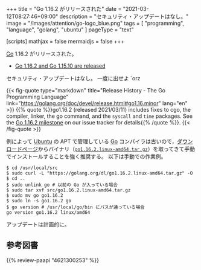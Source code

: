 +++
title = "Go 1.16.2 がリリースされた"
date =  "2021-03-12T08:27:46+09:00"
description = "セキュリティ・アップデートはなし。"
image = "/images/attention/go-logo_blue.png"
tags  = [ "programming", "language", "golang", "ubuntu" ]
pageType = "text"

[scripts]
  mathjax = false
  mermaidjs = false
+++

[Go] 1.16.2 がリリースされた。

- [Go 1.16.2 and Go 1.15.10 are released](https://groups.google.com/g/golang-announce/c/ZWvSr9XM4wM/m/t8wy_q5_AgAJ)

セキュリティ・アップデートはなし。
一度に出せよ `orz

{{< fig-quote type="markdown" title="Release History - The Go Programming Language" link="https://golang.org/doc/devel/release.html#go1.16.minor" lang="en" >}}
{{% quote %}}go1.16.2 (released 2021/03/11) includes fixes to cgo, the compiler, linker, the go command, and the `syscall` and `time` packages. See the [Go 1.16.2 milestone](https://github.com/golang/go/issues?q=milestone%3AGo1.16.2+label%3ACherryPickApproved) on our issue tracker for details{{% /quote %}}.
{{< /fig-quote >}}

例によって [Ubuntu] の APT で管理している [Go] コンパイラは古いので，[ダウンロードページ](https://golang.org/dl/ "Downloads - The Go Programming Language")からバイナリ（[`go1.16.2.linux-amd64.tar.gz`](https://golang.org/dl/go1.16.2.linux-amd64.tar.gz)）を取ってきて手動でインストールすることを強く推奨する。
以下は手動での作業例。

```text
$ cd /usr/local/src
$ sudo curl -L "https://golang.org/dl/go1.16.2.linux-amd64.tar.gz" -O
$ cd ..
$ sudo unlink go # 以前の Go が入っている場合
$ sudo tar xvf src/go1.16.2.linux-amd64.tar.gz
$ sudo mv go go1.16.2
$ sudo ln -s go1.16.2 go
$ go version # /usr/local/go/bin にパスが通っている場合
go version go1.16.2 linux/amd64
```

アップデートは計画的に。

[Go]: https://golang.org/ "The Go Programming Language"
[Ubuntu]: https://www.ubuntu.com/ "The leading operating system for PCs, IoT devices, servers and the cloud | Ubuntu"

## 参考図書

{{% review-paapi "4621300253" %}} <!-- プログラミング言語Go -->
